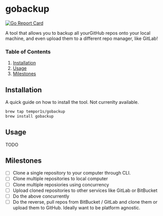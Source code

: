 # gobackup

[![Go Report Card](https://goreportcard.com/badge/github.com/tempor1s/gobackup)](https://goreportcard.com/report/github.com/tempor1s/gobackup)

A tool that allows you to backup all yourGitHub repos onto your local machine, and even upload them to a different repo manager, like GitLab!

### Table of Contents

1. [Installation]("#installation")
2. [Usage]("#usage")
3. [Milestones]("#milestones")

## Installation

A quick guide on how to install the tool. Not currenlty available.

```bash
brew tap tempor1s/gobackup
brew install gobackup
```

## Usage

TODO

## Milestones

- [ ] Clone a single repository to your computer through CLI.
- [ ] Clone multiple repositories to local computer
- [ ] Clone multiple reposiories using concurrency
- [ ] Upload cloned repositories to other services like GitLab or BitBucket
- [ ] Do the above concurrently
- [ ] Do the reverse, pull repos from BitBucket / GitLab and clone them or upload them to GitHub. Ideally want to be platform agnostic.
